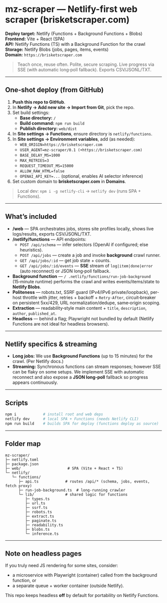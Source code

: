 # mz-scraper — Netlify-first web scraper (brisketscraper.com)

**Deploy target:** Netlify (Functions + Background Functions + Blobs)  
**Frontend:** Vite + React (SPA)  
**API:** Netlify Functions (TS) with a Background Function for the crawl  
**Storage:** Netlify Blobs (jobs, pages, items, events)  
**Domain:** `https://brisketscraper.com`

> Teach once, reuse often. Polite, secure scraping. Live progress via SSE (with automatic long‑poll fallback). Exports CSV/JSONL/TXT.

---

## One‑shot deploy (from GitHub)

1. **Push this repo to GitHub**.
2. In **Netlify → Add new site → Import from Git**, pick the repo.
3. Set build settings:
   - **Base directory:** `/`
   - **Build command:** `npm run build`
   - **Publish directory:** `web/dist`
4. In **Site settings → Functions**, ensure directory is `netlify/functions`.
5. In **Site settings → Environment variables**, add (as needed):
   - `WEB_ORIGIN=https://brisketscraper.com`
   - `USER_AGENT=mz-scraper/0.1 (+https://brisketscraper.com)`
   - `BASE_DELAY_MS=1000`
   - `MAX_RETRIES=3`
   - `REQUEST_TIMEOUT_MS=15000`
   - `ALLOW_RAW_HTML=false`
   - `OPENAI_API_KEY=...` (optional, enables AI selector inference)
6. Set custom domain to **brisketscraper.com** in **Domains**.

> Local dev: `npm i -g netlify-cli` → `netlify dev` (runs SPA + Functions).

---

## What’s included

- **/web** — SPA orchestrates jobs, stores site profiles locally, shows live logs/results, exports CSV/JSONL/TXT.
- **/netlify/functions** — API endpoints:
  - `POST /api/schema` — infer selectors (OpenAI if configured; else heuristics).
  - `POST /api/jobs` — create a job and invoke **background** crawl runner.
  - `GET /api/jobs/:id` — get job state + counts.
  - `GET /api/jobs/:id/events` — **SSE** stream of `log|item|done|error` (auto reconnect) or JSON long‑poll fallback.
- **Background function** — `/ .netlify/functions/run-job-background` (15‑minute runtime) performs the crawl and writes events/items/state to **Netlify Blobs**.
- **Politeness** — robots.txt, SSRF guard (IPv4/IPv6 private/loopback), per-host throttle with jitter, retries + backoff + `Retry-After`, circuit‑breaker on persistent 5xx/429, URL normalization/dedupe, same‑origin scoping.
- **Extraction** — readability‑style main content + `title`, `description`, `author`, `published_at`.
- **Headless** — behind a flag; Playwright not bundled by default (Netlify Functions are not ideal for headless browsers).

---

## Netlify specifics & streaming

- **Long jobs:** We use **Background Functions** (up to 15 minutes) for the crawl. (Per Netlify docs.)  
- **Streaming:** Synchronous functions can stream responses; however SSE can be flaky on some setups. We implement SSE with automatic reconnect and also expose a **JSON long‑poll** fallback so progress appears continuously.

---

## Scripts

```bash
npm i            # install root and web deps
netlify dev      # local SPA + Functions (needs Netlify CLI)
npm run build    # builds SPA for deploy (functions deploy as source)
```

---

## Folder map

```
mz-scraper/
├─ netlify.toml
├─ package.json
├─ web/                     # SPA (Vite + React + TS)
└─ netlify/
   └─ functions/
      ├─ api.ts            # routes /api/* (schema, jobs, events, fetch proxy)
      ├─ run-job-background.ts  # long-running crawler
      └─ lib/              # shared logic for functions
         ├─ types.ts
         ├─ url.ts
         ├─ ssrf.ts
         ├─ robots.ts
         ├─ extract.ts
         ├─ paginate.ts
         ├─ readability.ts
         ├─ blobs.ts
         └─ inference.ts
```

---

## Note on headless pages
If you truly need JS rendering for some sites, consider:
- a microservice with Playwright (container) called from the background function, or
- a separate queue + worker container (outside Netlify).

This repo keeps headless **off** by default for portability on Netlify Functions.
